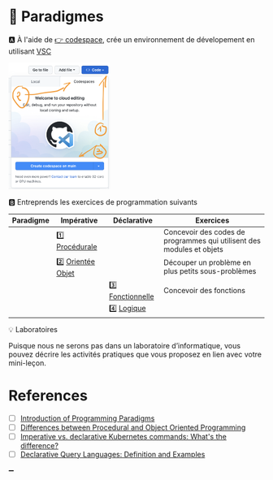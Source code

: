 # :clown_face: Paradigmes


:a: À l'aide de [:point_right: codespace](https://github.com/codespaces), crée un environnement de dévelopement en utilisant [VSC](https://code.visualstudio.com/)

<img src="images/codespaces.png" width=200 > </img>

:b: Entreprends les exercices de programmation suivants

| Paradigme | Impérative                       | Déclarative                            | Exercices   | 
|-----------|----------------------------------|----------------------------------------|-------------|
|           | :one: [Procédurale](procedurale) |                                        | Concevoir des codes de programmes qui utilisent des modules et objets |
|           | :two: [Orientée Objet](oo)       |                                        | Découper un problème en plus petits sous-problèmes |
|           |                                  | :three: [Fonctionnelle](fonctionnelle) | Concevoir des fonctions  |
|           |                                  | :four: [Logique](db) |


:bulb: Laboratoires

Puisque nous ne serons pas dans un laboratoire d’informatique, vous pouvez décrire les activités pratiques que vous proposez en lien avec votre mini-leçon.

# References

- [ ] [Introduction of Programming Paradigms](https://www.geeksforgeeks.org/introduction-of-programming-paradigms/)
- [ ] [Differences between Procedural and Object Oriented Programming](https://www.geeksforgeeks.org/differences-between-procedural-and-object-oriented-programming/)
- [ ] [Imperative vs. declarative Kubernetes commands: What's the difference?](https://www.theserverside.com/blog/Coffee-Talk-Java-News-Stories-and-Opinions/Imperative-vs-declarative-Kubernetes-commands-Whats-the-difference)
- [ ] [Declarative Query Languages: Definition and Examples](https://neo4j.com/blog/imperative-vs-declarative-query-languages/#:~:text=SQL%20(Structured%20Query%20Language)%20is,features%2C%20as%20mentioned%20above)

:heavy_minus_sign:
